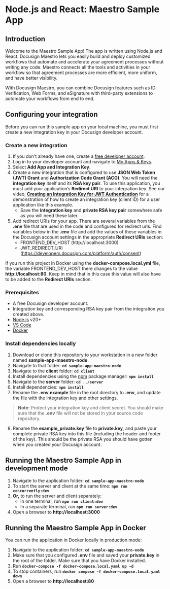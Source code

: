# Node.js and React: Maestro Sample App

## Introduction

Welcome to the Maestro Sample App! The app is written using Node.js and React. Docusign Maestro lets you easily build and deploy customized workflows that automate and accelerate your agreement processes without writing any code. Maestro connects all the tools and activities in your workflow so that agreement processes are more efficient, more uniform, and have better visibility.

With Docusign Maestro, you can combine Docusign features such as ID Verification, Web Forms, and eSignature with third-party extensions to automate your workflows from end to end.

## Configuring your integration

Before you can run this sample app on your local machine, you must first create a new integration key in your Docusign developer account.

### Create a new integration

1. If you don't already have one, create a [free developer account](https://go.docusign.com/o/sandbox/).
2. Log in to your developer account and navigate to [My Apps & Keys](https://admindemo.docusign.com/apps-and-keys).
3. Select **Add App and Integration Key**.
4. Create a new integration that is configured to use **JSON Web Token (JWT) Grant** and **Authorization Code Grant (ACG)**.
    You will need the **integration key** itself and its **RSA key pair**. To use this application, you must add your application’s **Redirect URI** to your integration key. See our video, [**Creating an Integration Key for JWT Authentication**](https://www.youtube.com/watch?v=GgDqa7-L0yo) for a demonstration of how to create an integration key (client ID) for a user application like this example.
      - Save the **integration key** and **private RSA key pair** somewhere safe as you will need these later.
5. Add redirect URIs for your app. There are several variables from the **.env** file that are used in the code and configured for redirect urls. Find variables below in the **.env** file and add the values of these variables in the Docusign account settings in the appropriate **Redirect URIs** section:
    - FRONTEND_DEV_HOST (http://localhost:3000)
    - JWT_REDIRECT_URI (https://developers.docusign.com/platform/auth/consent)

If you run this project in Docker using the **docker-compose.local.yml** file, the variable FRONTEND_DEV_HOST there changes to the value **http://localhost:80**. Keep in mind that in this case this value will also have to be added to the **Redirect URIs** section.

### Prerequisites

- A free Docusign developer account.
- Integration key and corresponding RSA key pair from the integration you created above.
- [Node.js](https://nodejs.org/) v20+
- [VS Code](https://code.visualstudio.com/)
- [Docker](https://docs.docker.com/get-docker/)

### Install dependencies locally

1. Download or clone this repository to your workstation in a new folder named **sample-app-maestro-node**.
2. Navigate to that folder: **`cd sample-app-maestro-node`**
3. Navigate to the **client** folder: **`cd client`**
4. Install dependencies using the [npm](https://www.npmjs.com/) package manager: **`npm install`**
5. Navigate to the **server** folder: **`cd ../server`**
6. Install dependencies: **`npm install`**
7. Rename the **.env.example** file in the root directory to **.env**, and update the file with the integration key and other settings.
  > **Note:** Protect your integration key and client secret. You should make sure that the **.env** file will not be stored in your source code repository.
8. Rename the **example_private.key** file to **private.key**, and paste your complete private RSA key into this file (including the header and footer of the key). This should be the private RSA you should have gotten when you created your Docusign account.

## Running the Maestro Sample App in development mode

1. Navigate to the application folder: **`cd sample-app-maestro-node`**
2. To start the server and client at the same time: **`npm run concurrently:dev`**
3. **Or,** to run the server and client separately:
    - In one terminal, run **`npm run client:dev`**
    - In a separate terminal, run **`npm run server:dev`**
4. Open a browser to **http://localhost:3000**

## Running the Maestro Sample App in Docker

You can run the application in Docker locally in production mode:

1. Navigate to the application folder: **`cd sample-app-maestro-node`**
2. Make sure that you configured **.env** file and saved your **private.key** in the root of the folder. Make sure that you have Docker installed.
3. Run **`docker-compose -f docker-compose.local.yaml up -d`**
4. To stop containers, run **`docker compose -f docker-compose.local.yaml down`**
5. Open a browser to **http://localhost:80**